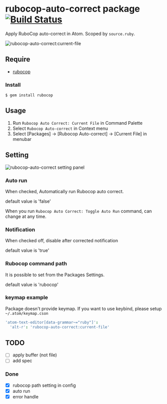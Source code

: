 # rubocop-auto-correct package [![Build Status](https://travis-ci.org/tomoya/rubocop-auto-correct.svg?branch=master)](https://travis-ci.org/tomoya/rubocop-auto-correct)

Apply RuboCop auto-correct in Atom. Scoped by `source.ruby`.

![rubocop-auto-correct:current-file](https://cloud.githubusercontent.com/assets/18009/7874437/9f40b20a-05ea-11e5-8822-229c8f79abe4.gif)

## Require

* [rubocop](https://github.com/bbatsov/rubocop)

### Install

    $ gem install rubocop

## Usage

1. Run `Rubocop Auto Correct: Current File` in Command Palette
2. Select `Rubocop Auto-correct` in Context menu
3. Select [Packages] -> [Rubocop Auto-correct] -> [Current File] in menubar

## Setting

![rubocop-auto-correct setting panel](https://cloud.githubusercontent.com/assets/18009/7906495/31e36f0c-0867-11e5-8184-0bed41927757.png)

### Auto run

When checked, Automatically run Rubocop auto correct.

default value is 'false'

When you run `Rubocop Auto Correct: Toggle Auto Run` command, can change at any time.

### Notification

When checked off, disable after corrected notification

default value is 'true'

### Rubocop command path

It is possible to set from the Packages Settings.

default value is 'rubocop'

### keymap example

Package doesn't provide keymap. If you want to use keybind, please setup `~/.atom/keymap.cson`

```coffee
'atom-text-editor[data-grammar~="ruby"]':
  'alt-r': 'rubocop-auto-correct:current-file'
```

## TODO

* [ ] apply buffer (not file)
* [ ] add spec

### Done

* [x] rubocop path setting in config
* [x] auto run
* [x] error handle
